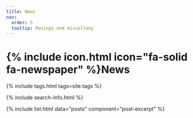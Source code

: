 ```yaml
---
title: News
nav:
  order: 5
  tooltip: Musings and miscellany
---
```


# {% include icon.html icon="fa-solid fa-newspaper" %}News

{% include tags.html tags=site.tags %}

{% include search-info.html %}

{% include list.html data="posts" component="post-excerpt" %}
